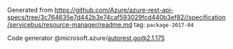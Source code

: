 Generated from https://github.com/Azure/azure-rest-api-specs/tree/3c764635e7d442b3e74caf593029fcd440b3ef82//specification/servicebus/resource-manager/readme.md tag: `package-2017-04`

Code generator @microsoft.azure/autorest.go@2.1.175


